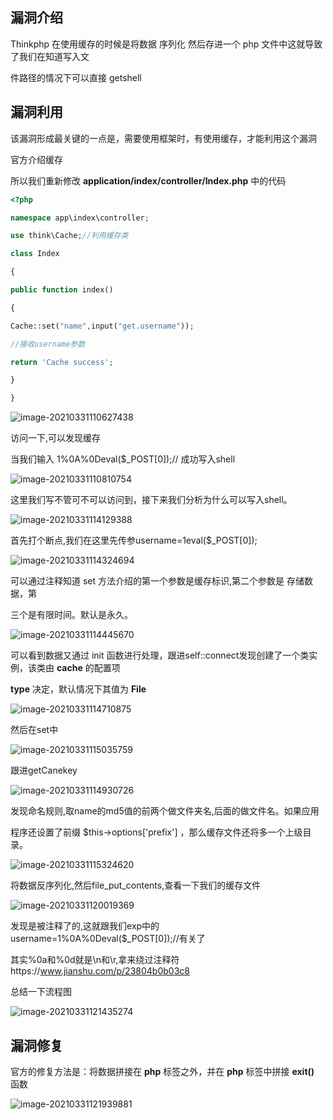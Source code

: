 ## 漏洞介绍

Thinkphp 在使用缓存的时候是将数据 序列化 然后存进一个 php 文件中这就导致了我们在知道写入文

件路径的情况下可以直接 getshell

## 漏洞利用

该漏洞形成最关键的一点是，需要使用框架时，有使用缓存，才能利用这个漏洞

官方介绍缓存

所以我们重新修改 **application/index/controller/Index.php** 中的代码

```php
<?php 

namespace app\index\controller; 

use think\Cache;//利用缓存类 

class Index 

{ 

public function index() 

{ 

Cache::set("name",input("get.username")); 

//接收username参数 

return 'Cache success'; 

} 

} 
```

![image-20210331110627438]([thinkphp]5.0.10-3.2.3缓存函数可导致/image-20210331110627438.png)

访问一下,可以发现缓存

当我们输入 1%0A%0Deval($_POST[0]);// 成功写入shell

![image-20210331110810754]([thinkphp]5.0.10-3.2.3缓存函数可导致/image-20210331110810754.png)

这里我们写不管可不可以访问到，接下来我们分析为什么可以写入shell。

![image-20210331114129388]([thinkphp]5.0.10-3.2.3缓存函数可导致/image-20210331114129388.png)

首先打个断点,我们在这里先传参username=1eval($_POST[0]);

![image-20210331114324694]([thinkphp]5.0.10-3.2.3缓存函数可导致/image-20210331114324694.png)

可以通过注释知道 set 方法介绍的第一个参数是缓存标识,第二个参数是 存储数据，第

三个是有限时间。默认是永久。

![image-20210331114445670]([thinkphp]5.0.10-3.2.3缓存函数可导致/image-20210331114445670.png)

可以看到数据又通过 init 函数进行处理，跟进self::connect发现创建了一个类实例，该类由 **cache** 的配置项

**type** 决定，默认情况下其值为 **File** 

![image-20210331114710875]([thinkphp]5.0.10-3.2.3缓存函数可导致/image-20210331114710875.png)

然后在set中

![image-20210331115035759]([thinkphp]5.0.10-3.2.3缓存函数可导致/image-20210331115035759.png)

跟进getCanekey

![image-20210331114930726]([thinkphp]5.0.10-3.2.3缓存函数可导致/image-20210331114930726.png)

发现命名规则,取name的md5值的前两个做文件夹名,后面的做文件名。如果应用

程序还设置了前缀 $this->options['prefix'] ，那么缓存文件还将多一个上级目录。

![image-20210331115324620]([thinkphp]5.0.10-3.2.3缓存函数可导致/image-20210331115324620.png)

将数据反序列化,然后file_put_contents,查看一下我们的缓存文件

![image-20210331120019369]([thinkphp]5.0.10-3.2.3缓存函数可导致/image-20210331120019369.png)

发现是被注释了的,这就跟我们exp中的username=1%0A%0Deval($_POST[0]);//有关了

其实%0a和%0d就是\n和\r,拿来绕过注释符https://www.jianshu.com/p/23804b0b03c8



总结一下流程图

![image-20210331121435274]([thinkphp]5.0.10-3.2.3缓存函数可导致/image-20210331121435274.png)

## 漏洞修复

官方的修复方法是：将数据拼接在 **php** 标签之外，并在 **php** 标签中拼接 **exit()** 函数

![image-20210331121939881]([thinkphp]5.0.10-3.2.3缓存函数可导致/image-20210331121939881.png)